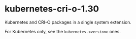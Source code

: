 # kubernetes-cri-o-1.30

Kubernetes and CRI-O packages in a single system extension.

For Kubernetes only, see the `kubernetes-<version>` ones.
